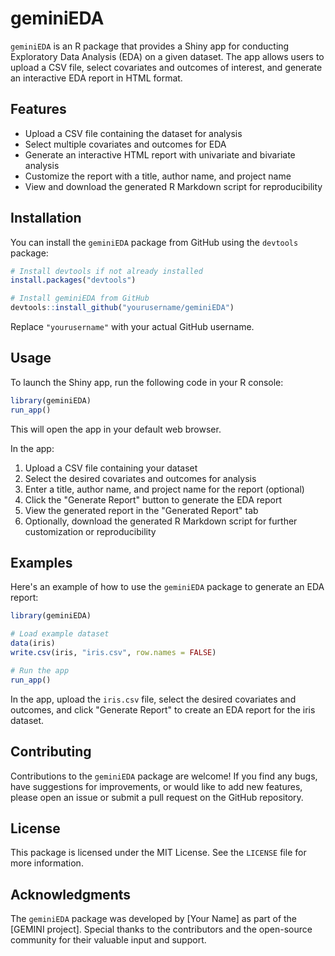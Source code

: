 # geminiEDA

`geminiEDA` is an R package that provides a Shiny app for conducting Exploratory Data Analysis (EDA) on a given dataset. The app allows users to upload a CSV file, select covariates and outcomes of interest, and generate an interactive EDA report in HTML format.

## Features

- Upload a CSV file containing the dataset for analysis
- Select multiple covariates and outcomes for EDA
- Generate an interactive HTML report with univariate and bivariate analysis
- Customize the report with a title, author name, and project name
- View and download the generated R Markdown script for reproducibility

## Installation

You can install the `geminiEDA` package from GitHub using the `devtools` package:

```r
# Install devtools if not already installed
install.packages("devtools")

# Install geminiEDA from GitHub
devtools::install_github("yourusername/geminiEDA")
```

Replace `"yourusername"` with your actual GitHub username.

## Usage

To launch the Shiny app, run the following code in your R console:

```r
library(geminiEDA)
run_app()
```

This will open the app in your default web browser.

In the app:

1. Upload a CSV file containing your dataset
2. Select the desired covariates and outcomes for analysis
3. Enter a title, author name, and project name for the report (optional)
4. Click the "Generate Report" button to generate the EDA report
5. View the generated report in the "Generated Report" tab
6. Optionally, download the generated R Markdown script for further customization or reproducibility

## Examples

Here's an example of how to use the `geminiEDA` package to generate an EDA report:

```r
library(geminiEDA)

# Load example dataset
data(iris)
write.csv(iris, "iris.csv", row.names = FALSE)

# Run the app
run_app()
```

In the app, upload the `iris.csv` file, select the desired covariates and outcomes, and click "Generate Report" to create an EDA report for the iris dataset.

## Contributing

Contributions to the `geminiEDA` package are welcome! If you find any bugs, have suggestions for improvements, or would like to add new features, please open an issue or submit a pull request on the GitHub repository.

## License

This package is licensed under the MIT License. See the `LICENSE` file for more information.

## Acknowledgments

The `geminiEDA` package was developed by [Your Name] as part of the [GEMINI project]. Special thanks to the contributors and the open-source community for their valuable input and support.
